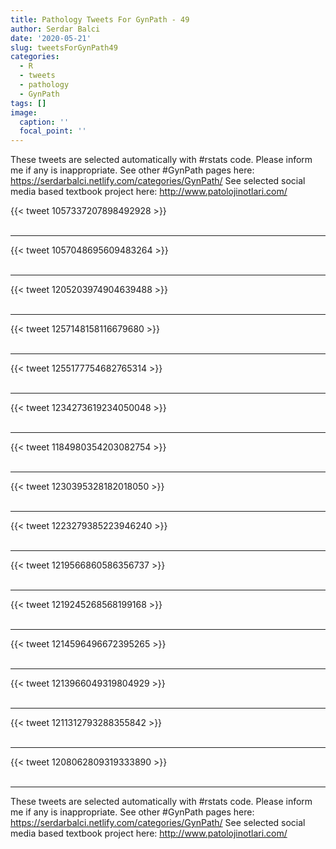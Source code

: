 ```yaml
---
title: Pathology Tweets For GynPath - 49
author: Serdar Balci
date: '2020-05-21'
slug: tweetsForGynPath49
categories:
  - R
  - tweets
  - pathology
  - GynPath
tags: []
image:
  caption: ''
  focal_point: ''
---
```



These tweets are selected automatically with #rstats code. Please inform me if any is inappropriate.
See other #GynPath pages here: https://serdarbalci.netlify.com/categories/GynPath/ 
See selected social media based textbook project here: http://www.patolojinotlari.com/

{{< tweet 1057337207898492928 >}}
<br>
<br>
<hr>
{{< tweet 1057048695609483264 >}}
<br>
<br>
<hr>
{{< tweet 1205203974904639488 >}}
<br>
<br>
<hr>
{{< tweet 1257148158116679680 >}}
<br>
<br>
<hr>
{{< tweet 1255177754682765314 >}}
<br>
<br>
<hr>
{{< tweet 1234273619234050048 >}}
<br>
<br>
<hr>
{{< tweet 1184980354203082754 >}}
<br>
<br>
<hr>
{{< tweet 1230395328182018050 >}}
<br>
<br>
<hr>
{{< tweet 1223279385223946240 >}}
<br>
<br>
<hr>
{{< tweet 1219566860586356737 >}}
<br>
<br>
<hr>
{{< tweet 1219245268568199168 >}}
<br>
<br>
<hr>
{{< tweet 1214596496672395265 >}}
<br>
<br>
<hr>
{{< tweet 1213966049319804929 >}}
<br>
<br>
<hr>
{{< tweet 1211312793288355842 >}}
<br>
<br>
<hr>
{{< tweet 1208062809319333890 >}}
<br>
<br>
<hr>


These tweets are selected automatically with #rstats code. Please inform me if any is inappropriate.
See other #GynPath pages here: https://serdarbalci.netlify.com/categories/GynPath/ 
See selected social media based textbook project here: http://www.patolojinotlari.com/

